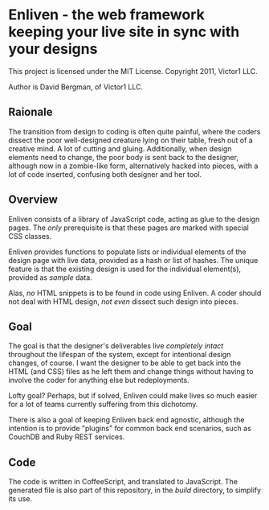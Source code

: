 # Enliven - the web framework keeping your live site in sync with your designs

This project is licensed under the MIT License. Copyright 2011, Victor1 LLC.

Author is David Bergman, of Victor1 LLC.

## Raionale

The transition from design to coding is often quite painful, where the coders dissect the poor well-designed creature lying on their table, fresh out of a creative mind. A lot of cutting and gluing. Additionally, when design elements need to change, the poor body is sent back to the designer, although now in a zombie-like form, alternatively hacked into pieces, with a lot of code inserted, confusing both designer and her tool.

## Overview

Enliven consists of a library of JavaScript code, acting as glue to the design pages. The *only* prerequisite is that these pages are marked with special CSS classes.

Enliven provides functions to populate lists or individual elements of the design page with live data, provided as a hash or list of hashes. The unique feature is that the existing design is used for the individual element(s), provided as *sample* data.

Alas, *no* HTML snippets is to be found in code using Enliven. A coder should not deal with HTML design, *not even* dissect such design into pieces.

## Goal

The goal is that the designer's deliverables live *completely intact* throughout the lifespan of the system, except for intentional design changes, of course. I want the designer to be able to get back into the HTML (and CSS) files as he left them and change things without having to involve the coder for anything else but redeployments.

Lofty goal? Perhaps, but if solved, Enliven could make lives so much easier for a lot of teams currently suffering from this dichotomy.

There is also a goal of keeping Enliven back end agnostic, although the intention is to provide "plugins" for common back end scenarios, such as CouchDB and Ruby REST services.

## Code

The code is written in CoffeeScript, and translated to JavaScript. The generated file is also part of this repository, in the *build* directory, to simplify its use.